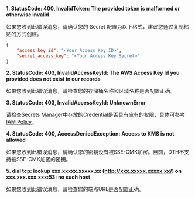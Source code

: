 **1. StatusCode: 400, InvalidToken: The provided token is malformed or otherwise invalid**

如果您收到此错误消息，请确认您的 Secret 配置为以下格式，建议您通过复制粘贴的方式创建。

```json
{
    "access_key_id": "<Your Access Key ID>",
    "secret_access_key": "<Your Access Key Secret>"
}
```

**2. StatusCode: 403, InvalidAccessKeyId: The AWS Access Key Id you provided does not exist in our records**

如果您收到此错误消息，请检查您的存储桶名称和区域名称是否配置正确。

**3. StatusCode: 403, InvalidAccessKeyId: UnknownError**

请检查Secrets Manager中存放的Credential是否具有应有的权限，具体可参考[IAM Policy](https://github.com/awslabs/data-transfer-hub/blob/v2.0.0/docs/IAM-Policy.md)。

**4. StatusCode: 400, AccessDeniedException: Access to KMS is not allowed**

如果您收到此错误消息，请确认您的密钥没有被SSE-CMK加密。目前，DTH不支持被SSE-CMK加密的密钥。

**5. dial tcp: lookup xxx.xxxxx.xxxxx.xx (http://xxx.xxxxx.xxxxx.xx/) on xxx.xxx.xxx.xxx:53: no such host**

如果您收到此错误消息，请检查您的端点URL是否配置正确。
